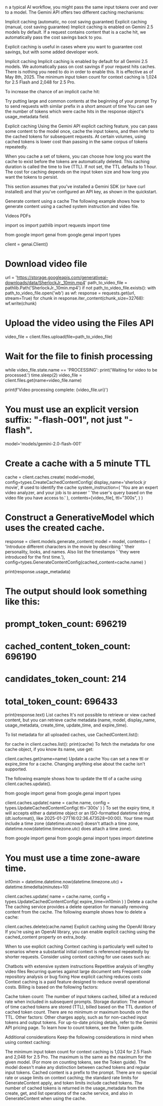 n a typical AI workflow, you might pass the same input tokens over and over to a model. The Gemini API offers two different caching mechanisms:

Implicit caching (automatic, no cost saving guarantee)
Explicit caching (manual, cost saving guarantee)
Implicit caching is enabled on Gemini 2.5 models by default. If a request contains content that is a cache hit, we automatically pass the cost savings back to you.

Explicit caching is useful in cases where you want to guarantee cost savings, but with some added developer work.

Implicit caching
Implicit caching is enabled by default for all Gemini 2.5 models. We automatically pass on cost savings if your request hits caches. There is nothing you need to do in order to enable this. It is effective as of May 8th, 2025. The minimum input token count for context caching is 1,024 for 2.5 Flash and 2,048 for 2.5 Pro.

To increase the chance of an implicit cache hit:

Try putting large and common contents at the beginning of your prompt
Try to send requests with similar prefix in a short amount of time
You can see the number of tokens which were cache hits in the response object's usage_metadata field.

Explicit caching
Using the Gemini API explicit caching feature, you can pass some content to the model once, cache the input tokens, and then refer to the cached tokens for subsequent requests. At certain volumes, using cached tokens is lower cost than passing in the same corpus of tokens repeatedly.

When you cache a set of tokens, you can choose how long you want the cache to exist before the tokens are automatically deleted. This caching duration is called the time to live (TTL). If not set, the TTL defaults to 1 hour. The cost for caching depends on the input token size and how long you want the tokens to persist.

This section assumes that you've installed a Gemini SDK (or have curl installed) and that you've configured an API key, as shown in the quickstart.

Generate content using a cache
The following example shows how to generate content using a cached system instruction and video file.

Videos
PDFs

import os
import pathlib
import requests
import time

from google import genai
from google.genai import types

client = genai.Client()

# Download video file
url = 'https://storage.googleapis.com/generativeai-downloads/data/SherlockJr._10min.mp4'
path_to_video_file = pathlib.Path('SherlockJr._10min.mp4')
if not path_to_video_file.exists():
  with path_to_video_file.open('wb') as wf:
    response = requests.get(url, stream=True)
    for chunk in response.iter_content(chunk_size=32768):
      wf.write(chunk)

# Upload the video using the Files API
video_file = client.files.upload(file=path_to_video_file)

# Wait for the file to finish processing
while video_file.state.name == 'PROCESSING':
  print('Waiting for video to be processed.')
  time.sleep(2)
  video_file = client.files.get(name=video_file.name)

print(f'Video processing complete: {video_file.uri}')

# You must use an explicit version suffix: "-flash-001", not just "-flash".
model='models/gemini-2.0-flash-001'

# Create a cache with a 5 minute TTL
cache = client.caches.create(
    model=model,
    config=types.CreateCachedContentConfig(
      display_name='sherlock jr movie', # used to identify the cache
      system_instruction=(
          'You are an expert video analyzer, and your job is to answer '
          'the user\'s query based on the video file you have access to.'
      ),
      contents=[video_file],
      ttl="300s",
  )
)

# Construct a GenerativeModel which uses the created cache.
response = client.models.generate_content(
  model = model,
  contents= (
    'Introduce different characters in the movie by describing '
    'their personality, looks, and names. Also list the timestamps '
    'they were introduced for the first time.'),
  config=types.GenerateContentConfig(cached_content=cache.name)
)

print(response.usage_metadata)

# The output should look something like this:
#
# prompt_token_count: 696219
# cached_content_token_count: 696190
# candidates_token_count: 214
# total_token_count: 696433

print(response.text)
List caches
It's not possible to retrieve or view cached content, but you can retrieve cache metadata (name, model, display_name, usage_metadata, create_time, update_time, and expire_time).

To list metadata for all uploaded caches, use CachedContent.list():


for cache in client.caches.list():
  print(cache)
To fetch the metadata for one cache object, if you know its name, use get:


client.caches.get(name=name)
Update a cache
You can set a new ttl or expire_time for a cache. Changing anything else about the cache isn't supported.

The following example shows how to update the ttl of a cache using client.caches.update().


from google import genai
from google.genai import types

client.caches.update(
  name = cache.name,
  config  = types.UpdateCachedContentConfig(
      ttl='300s'
  )
)
To set the expiry time, it will accepts either a datetime object or an ISO-formatted datetime string (dt.isoformat(), like 2025-01-27T16:02:36.473528+00:00). Your time must include a time zone (datetime.utcnow() doesn't attach a time zone, datetime.now(datetime.timezone.utc) does attach a time zone).


from google import genai
from google.genai import types
import datetime

# You must use a time zone-aware time.
in10min = datetime.datetime.now(datetime.timezone.utc) + datetime.timedelta(minutes=10)

client.caches.update(
  name = cache.name,
  config  = types.UpdateCachedContentConfig(
      expire_time=in10min
  )
)
Delete a cache
The caching service provides a delete operation for manually removing content from the cache. The following example shows how to delete a cache:


client.caches.delete(cache.name)
Explicit caching using the OpenAI library
If you're using an OpenAI library, you can enable explicit caching using the cached_content property on extra_body.

When to use explicit caching
Context caching is particularly well suited to scenarios where a substantial initial context is referenced repeatedly by shorter requests. Consider using context caching for use cases such as:

Chatbots with extensive system instructions
Repetitive analysis of lengthy video files
Recurring queries against large document sets
Frequent code repository analysis or bug fixing
How explicit caching reduces costs
Context caching is a paid feature designed to reduce overall operational costs. Billing is based on the following factors:

Cache token count: The number of input tokens cached, billed at a reduced rate when included in subsequent prompts.
Storage duration: The amount of time cached tokens are stored (TTL), billed based on the TTL duration of cached token count. There are no minimum or maximum bounds on the TTL.
Other factors: Other charges apply, such as for non-cached input tokens and output tokens.
For up-to-date pricing details, refer to the Gemini API pricing page. To learn how to count tokens, see the Token guide.

Additional considerations
Keep the following considerations in mind when using context caching:

The minimum input token count for context caching is 1,024 for 2.5 Flash and 2,048 for 2.5 Pro. The maximum is the same as the maximum for the given model. (For more on counting tokens, see the Token guide).
The model doesn't make any distinction between cached tokens and regular input tokens. Cached content is a prefix to the prompt.
There are no special rate or usage limits on context caching; the standard rate limits for GenerateContent apply, and token limits include cached tokens.
The number of cached tokens is returned in the usage_metadata from the create, get, and list operations of the cache service, and also in GenerateContent when using the cache.